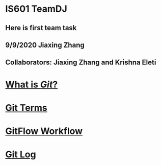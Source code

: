 # IS601 TeamDJ

## Here is first team task

## 9/9/2020 Jiaxing Zhang

## Collaborators: Jiaxing Zhang and Krishna Eleti

# [What is *Git*?](/git.md)

# [Git Terms](/gitterms.md)
# [GitFlow Workflow](/gitflow.md)
# [Git Log](/gitlogs.md)